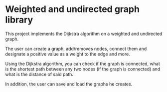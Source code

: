 Weighted and undirected graph library
===

This project implements the Dijkstra algorithm on a weighted and undirected graph.

The user can create a graph, add/removes nodes, connect them and designate a positive value as a weight to the edge and more.

Using the Dijkstra algorithm, you can check if the graph is connected, what is the shortest path between any two nodes (if the graph is connected) and what is the distance of said path.

In addition, the user can save and load the graphs he creates.